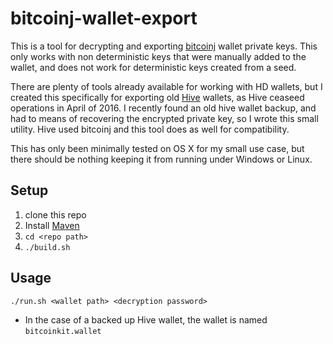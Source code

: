# bitcoinj-wallet-export
This is a tool for decrypting and exporting [bitcoinj](https://bitcoinj.github.io/) wallet private keys. This only works with non deterministic keys that were manually added to the wallet, and does not work for deterministic keys created from a seed.

There are plenty of tools already available for working with HD wallets, but I created this specifically for exporting old [Hive](https://hivewallet.com/) wallets, as Hive ceaseed operations in April of 2016. I recently found an old hive wallet backup, and had to means of recovering the encrypted private key, so I wrote this small utility. Hive used bitcoinj and this tool does as well for compatibility.

This has only been minimally tested on OS X for my small use case, but there should be nothing keeping it from running under Windows or Linux.

## Setup
1) clone this repo
1) Install [Maven](https://maven.apache.org/install.html)
2) `cd <repo path>`
3) `./build.sh`

## Usage
`./run.sh <wallet path> <decryption password>`

* In the case of a backed up Hive wallet, the wallet is named `bitcoinkit.wallet`
